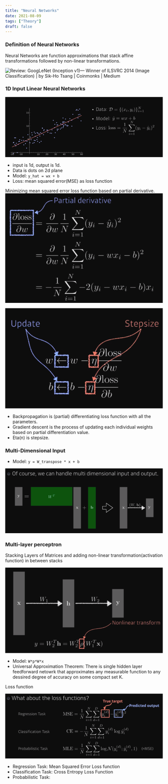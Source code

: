 ```yaml
---
title: "Neural Networks"
date: 2021-08-09
tags: ["Theory"]
draft: false
---
```


### Definition of Neural Networks

Neural Networks are function approximations that stack affine transformations followed by non-linear transformations. 

![Review: GoogLeNet (Inception v1)— Winner of ILSVRC 2014 (Image  Classification) | by Sik-Ho Tsang | Coinmonks | Medium](https://miro.medium.com/max/5176/1*ZFPOSAted10TPd3hBQU8iQ.png)

### 1D Input Linear Neural Networks

![image-20210809212936712](./image/Neural-Networks/image-20210809212936712.png)

- input is 1d, output is 1d.
- Data is dots on 2d plane
- Model: `y_hat = wx + b`
- Loss: mean squared error(MSE) as loss function

Minimizing mean squared error loss function based on partial derivative. ![image-20210809213447949](./image/Neural-Networks/image-20210809213447949.png)

![image-20210809221240484](./image/Neural-Networks/image-20210809221240484.png)

- Backpropagation is (partial) differentiating loss function with all the parameters. 
- Gradient descent is the process of updating each individual weights based on partial differentiation value. 
- Eta(n) is stepsize. 

### Multi-Dimensional Input

- Model: `y = W_transpose * x + b`

![image-20210809221530430](./image/Neural-Networks/image-20210809221530430.png)

### Multi-layer perceptron

Stacking Layers of Matrices and adding non-linear transformation(activation function) in between stacks

![image-20210809221639897](./image/Neural-Networks/image-20210809221639897.png)

- Model: `W*p*W*x`
- Universal Approximation Theorem: There is single hidden layer feedforward netowrk that approximates any measurable function to any dessired degree of accuracy on some compact set K.

Loss function

![image-20210809223135091](./image/Neural-Networks/image-20210809223135091.png)

- Regression Task: Mean Squared Error Loss function
- Classification Task: Cross Entropy Loss Function
- Probabilistic Task: 

